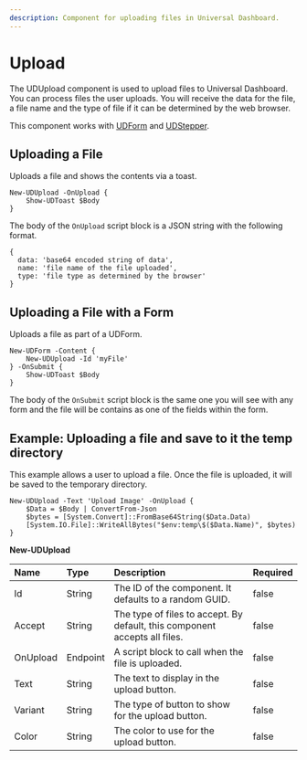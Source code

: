 ```yaml
---
description: Component for uploading files in Universal Dashboard.
---
```


# Upload

The UDUpload component is used to upload files to Universal Dashboard. You can process files the user uploads. You will receive the data for the file, a file name and the type of file if it can be determined by the web browser. 

This component works with [UDForm](form.md) and [UDStepper](../navigation/stepper.md). 

## Uploading a File

Uploads a file and shows the contents via a toast. 

```text
New-UDUpload -OnUpload {
    Show-UDToast $Body
}
```

The body of the `OnUpload` script block is a JSON string with the following format. 

```text
{
  data: 'base64 encoded string of data',
  name: 'file name of the file uploaded',
  type: 'file type as determined by the browser'
}
```

## Uploading a File with a Form 

Uploads a file as part of a UDForm. 

```text
New-UDForm -Content {
    New-UDUpload -Id 'myFile' 
} -OnSubmit {
    Show-UDToast $Body 
}
```

The body of the `OnSubmit` script block is the same one you will see with any form and the file will be contains as one of the fields within the form. 

## Example: Uploading a file and save to it the temp directory

This example allows a user to upload a file. Once the file is uploaded, it will be saved to the temporary directory.

```text
New-UDUpload -Text 'Upload Image' -OnUpload {
    $Data = $Body | ConvertFrom-Json 
    $bytes = [System.Convert]::FromBase64String($Data.Data)
    [System.IO.File]::WriteAllBytes("$env:temp\$($Data.Name)", $bytes)
}
```



**New-UDUpload**

| Name | Type | Description | Required |
| :--- | :--- | :--- | :--- |
| Id | String | The ID of the component. It defaults to a random GUID. | false |
| Accept | String | The type of files to accept. By default, this component accepts all files. | false |
| OnUpload | Endpoint | A script block to call when the file is uploaded.  | false |
| Text | String | The text to display in the upload button.  | false |
| Variant | String | The type of button to show for the upload button.  | false |
| Color | String | The color to use for the upload button. | false |

